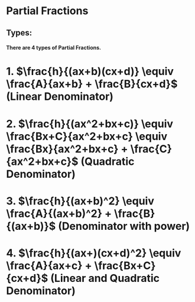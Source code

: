 # Partial Fractions
## Types:
#### There are 4 types of Partial Fractions.
# 1. $\frac{h}{(ax+b)(cx+d)} \equiv \frac{A}{ax+b} + \frac{B}{cx+d}$ (Linear Denominator)
# 2. $\frac{h}{(ax^2+bx+c)} \equiv \frac{Bx+C}{ax^2+bx+c} \equiv \frac{Bx}{ax^2+bx+c} + \frac{C}{ax^2+bx+c}$ (Quadratic Denominator)
# 3. $\frac{h}{(ax+b)^2} \equiv \frac{A}{(ax+b)^2} + \frac{B}{(ax+b)}$ (Denominator with power)
# 4. $\frac{h}{(ax+)(cx+d)^2} \equiv \frac{A}{ax+c} + \frac{Bx+C}{cx+d}$ (Linear and Quadratic Denominator)
